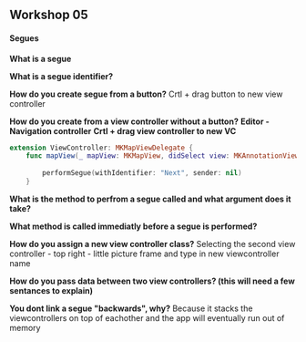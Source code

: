 ## Workshop 05

#### Segues

**What is a segue**

**What is a segue identifier?**

**How do you create segue from a button?**
Crtl + drag button to new view controller

**How do you create from a view controller without a button?**
**Editor - Navigation controller**
**Crtl + drag view controller to new VC**
``` swift
extension ViewController: MKMapViewDelegate {
    func mapView(_ mapView: MKMapView, didSelect view: MKAnnotationView) {
        
        performSegue(withIdentifier: "Next", sender: nil)
    }
```

**What is the method to perfrom a segue called and what argument does it take?**

**What method is called immediatly before a segue is performed?**

**How do you assign a new view controller class?**
Selecting the second view controller - top right - little picture frame and type in new viewcontroller name

**How do you pass data between two view controllers? (this will need a few sentances to explain)**

**You dont link a segue "backwards", why?**
Because it stacks the viewcontrollers on top of eachother and the app will eventually run out of memory
